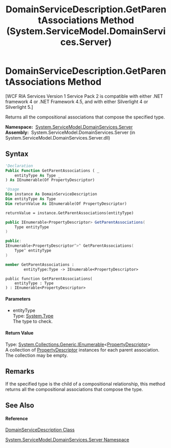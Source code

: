 ﻿---
title: DomainServiceDescription.GetParentAssociations Method  (System.ServiceModel.DomainServices.Server)
TOCTitle: GetParentAssociations Method
ms:assetid: M:System.ServiceModel.DomainServices.Server.DomainServiceDescription.GetParentAssociations(System.Type)
ms:mtpsurl: https://msdn.microsoft.com/en-us/library/system.servicemodel.domainservices.server.domainservicedescription.getparentassociations(v=VS.91)
ms:contentKeyID: 28754769
ms.date: 01/27/2012
mtps_version: v=VS.91
f1_keywords:
- System.ServiceModel.DomainServices.Server.DomainServiceDescription.GetParentAssociations
dev_langs:
- CSharp
- JScript
- VB
- FSharp
- c++
api_location:
- System.ServiceModel.DomainServices.Server.dll
api_name:
- System.ServiceModel.DomainServices.Server.DomainServiceDescription.GetParentAssociations
api_type:
- Managed
topic_type:
- apiref
- kbSyntax
product_family_name: VS
ROBOTS: INDEX,FOLLOW
---

# DomainServiceDescription.GetParentAssociations Method

\[WCF RIA Services Version 1 Service Pack 2 is compatible with either .NET framework 4 or .NET Framework 4.5, and with either Silverlight 4 or Silverlight 5.\]

Returns all the compositional associations that compose the specified type.

**Namespace:**  [System.ServiceModel.DomainServices.Server](ff423220\(v=vs.91\).md)  
**Assembly:**  System.ServiceModel.DomainServices.Server (in System.ServiceModel.DomainServices.Server.dll)

## Syntax

``` vb
'Declaration
Public Function GetParentAssociations ( _
    entityType As Type _
) As IEnumerable(Of PropertyDescriptor)
```

``` vb
'Usage
Dim instance As DomainServiceDescription
Dim entityType As Type
Dim returnValue As IEnumerable(Of PropertyDescriptor)

returnValue = instance.GetParentAssociations(entityType)
```

``` csharp
public IEnumerable<PropertyDescriptor> GetParentAssociations(
    Type entityType
)
```

``` c++
public:
IEnumerable<PropertyDescriptor^>^ GetParentAssociations(
    Type^ entityType
)
```

``` fsharp
member GetParentAssociations : 
        entityType:Type -> IEnumerable<PropertyDescriptor> 
```

``` jscript
public function GetParentAssociations(
    entityType : Type
) : IEnumerable<PropertyDescriptor>
```

#### Parameters

  - entityType  
    Type: [System.Type](https://msdn.microsoft.com/en-us/library/42892f65)  
    The type to check.  

#### Return Value

Type: [System.Collections.Generic.IEnumerable](https://msdn.microsoft.com/en-us/library/9eekhta0)\<[PropertyDescriptor](https://msdn.microsoft.com/en-us/library/3cfx2yfs)\>  
A collection of [PropertyDescriptor](https://msdn.microsoft.com/en-us/library/3cfx2yfs) instances for each parent association. The collection may be empty.  

## Remarks

If the specified type is the child of a compositional relationship, this method returns all the compositional associations that compose the type.

## See Also

#### Reference

[DomainServiceDescription Class](ff422896\(v=vs.91\).md)

[System.ServiceModel.DomainServices.Server Namespace](ff423220\(v=vs.91\).md)

